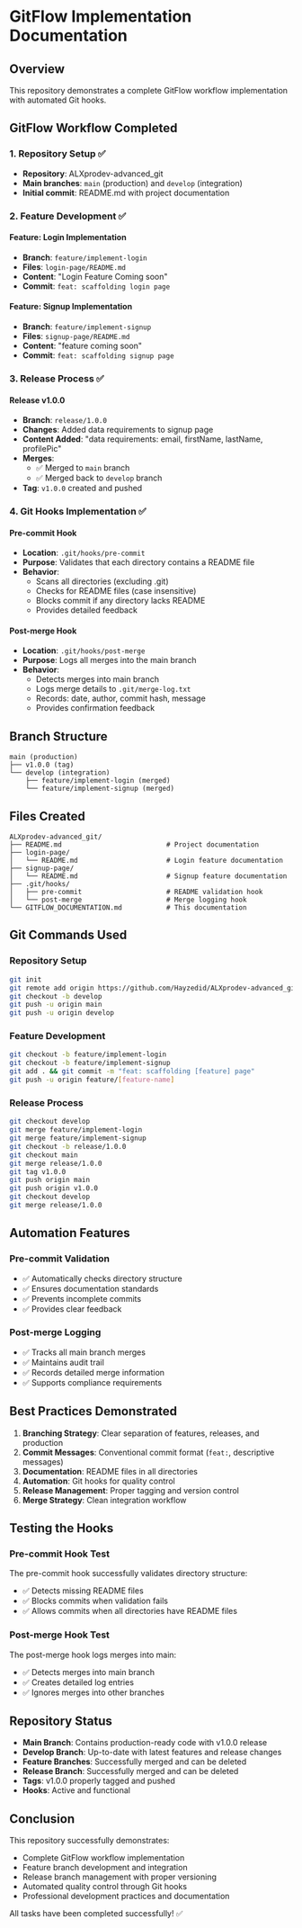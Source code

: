 # GitFlow Implementation Documentation

## Overview
This repository demonstrates a complete GitFlow workflow implementation with automated Git hooks.

## GitFlow Workflow Completed

### 1. Repository Setup ✅
- **Repository**: ALXprodev-advanced_git
- **Main branches**: `main` (production) and `develop` (integration)
- **Initial commit**: README.md with project documentation

### 2. Feature Development ✅

#### Feature: Login Implementation
- **Branch**: `feature/implement-login`
- **Files**: `login-page/README.md`
- **Content**: "Login Feature Coming soon"
- **Commit**: `feat: scaffolding login page`

#### Feature: Signup Implementation
- **Branch**: `feature/implement-signup`
- **Files**: `signup-page/README.md`
- **Content**: "feature coming soon"
- **Commit**: `feat: scaffolding signup page`

### 3. Release Process ✅

#### Release v1.0.0
- **Branch**: `release/1.0.0`
- **Changes**: Added data requirements to signup page
- **Content Added**: "data requirements: email, firstName, lastName, profilePic"
- **Merges**: 
  - ✅ Merged to `main` branch
  - ✅ Merged back to `develop` branch
- **Tag**: `v1.0.0` created and pushed

### 4. Git Hooks Implementation ✅

#### Pre-commit Hook
- **Location**: `.git/hooks/pre-commit`
- **Purpose**: Validates that each directory contains a README file
- **Behavior**: 
  - Scans all directories (excluding .git)
  - Checks for README files (case insensitive)
  - Blocks commit if any directory lacks README
  - Provides detailed feedback

#### Post-merge Hook
- **Location**: `.git/hooks/post-merge`
- **Purpose**: Logs all merges into the main branch
- **Behavior**:
  - Detects merges into main branch
  - Logs merge details to `.git/merge-log.txt`
  - Records: date, author, commit hash, message
  - Provides confirmation feedback

## Branch Structure

```
main (production)
├── v1.0.0 (tag)
└── develop (integration)
    ├── feature/implement-login (merged)
    └── feature/implement-signup (merged)
```

## Files Created

```
ALXprodev-advanced_git/
├── README.md                          # Project documentation
├── login-page/
│   └── README.md                      # Login feature documentation
├── signup-page/
│   └── README.md                      # Signup feature documentation
├── .git/hooks/
│   ├── pre-commit                     # README validation hook
│   └── post-merge                     # Merge logging hook
└── GITFLOW_DOCUMENTATION.md           # This documentation
```

## Git Commands Used

### Repository Setup
```bash
git init
git remote add origin https://github.com/Hayzedid/ALXprodev-advanced_git.git
git checkout -b develop
git push -u origin main
git push -u origin develop
```

### Feature Development
```bash
git checkout -b feature/implement-login
git checkout -b feature/implement-signup
git add . && git commit -m "feat: scaffolding [feature] page"
git push -u origin feature/[feature-name]
```

### Release Process
```bash
git checkout develop
git merge feature/implement-login
git merge feature/implement-signup
git checkout -b release/1.0.0
git checkout main
git merge release/1.0.0
git tag v1.0.0
git push origin main
git push origin v1.0.0
git checkout develop
git merge release/1.0.0
```

## Automation Features

### Pre-commit Validation
- ✅ Automatically checks directory structure
- ✅ Ensures documentation standards
- ✅ Prevents incomplete commits
- ✅ Provides clear feedback

### Post-merge Logging
- ✅ Tracks all main branch merges
- ✅ Maintains audit trail
- ✅ Records detailed merge information
- ✅ Supports compliance requirements

## Best Practices Demonstrated

1. **Branching Strategy**: Clear separation of features, releases, and production
2. **Commit Messages**: Conventional commit format (`feat:`, descriptive messages)
3. **Documentation**: README files in all directories
4. **Automation**: Git hooks for quality control
5. **Release Management**: Proper tagging and version control
6. **Merge Strategy**: Clean integration workflow

## Testing the Hooks

### Pre-commit Hook Test
The pre-commit hook successfully validates directory structure:
- ✅ Detects missing README files
- ✅ Blocks commits when validation fails
- ✅ Allows commits when all directories have README files

### Post-merge Hook Test
The post-merge hook logs merges into main:
- ✅ Detects merges into main branch
- ✅ Creates detailed log entries
- ✅ Ignores merges into other branches

## Repository Status

- **Main Branch**: Contains production-ready code with v1.0.0 release
- **Develop Branch**: Up-to-date with latest features and release changes
- **Feature Branches**: Successfully merged and can be deleted
- **Release Branch**: Successfully merged and can be deleted
- **Tags**: v1.0.0 properly tagged and pushed
- **Hooks**: Active and functional

## Conclusion

This repository successfully demonstrates:
- Complete GitFlow workflow implementation
- Feature branch development and integration
- Release branch management with proper versioning
- Automated quality control through Git hooks
- Professional development practices and documentation

All tasks have been completed successfully! ✅
